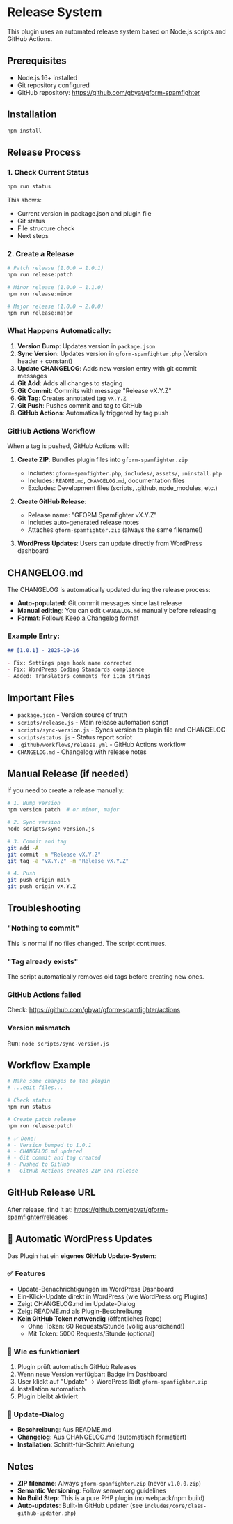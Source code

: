 # Release System

This plugin uses an automated release system based on Node.js scripts and GitHub Actions.

## Prerequisites

- Node.js 16+ installed
- Git repository configured
- GitHub repository: https://github.com/gbyat/gform-spamfighter

## Installation

```bash
npm install
```

## Release Process

### 1. Check Current Status

```bash
npm run status
```

This shows:

- Current version in package.json and plugin file
- Git status
- File structure check
- Next steps

### 2. Create a Release

```bash
# Patch release (1.0.0 → 1.0.1)
npm run release:patch

# Minor release (1.0.0 → 1.1.0)
npm run release:minor

# Major release (1.0.0 → 2.0.0)
npm run release:major
```

### What Happens Automatically:

1. **Version Bump**: Updates version in `package.json`
2. **Sync Version**: Updates version in `gform-spamfighter.php` (Version header + constant)
3. **Update CHANGELOG**: Adds new version entry with git commit messages
4. **Git Add**: Adds all changes to staging
5. **Git Commit**: Commits with message "Release vX.Y.Z"
6. **Git Tag**: Creates annotated tag `vX.Y.Z`
7. **Git Push**: Pushes commit and tag to GitHub
8. **GitHub Actions**: Automatically triggered by tag push

### GitHub Actions Workflow

When a tag is pushed, GitHub Actions will:

1. **Create ZIP**: Bundles plugin files into `gform-spamfighter.zip`

   - Includes: `gform-spamfighter.php`, `includes/`, `assets/`, `uninstall.php`
   - Includes: `README.md`, `CHANGELOG.md`, documentation files
   - Excludes: Development files (scripts, .github, node_modules, etc.)

2. **Create GitHub Release**:

   - Release name: "GFORM Spamfighter vX.Y.Z"
   - Includes auto-generated release notes
   - Attaches `gform-spamfighter.zip` (always the same filename!)

3. **WordPress Updates**: Users can update directly from WordPress dashboard

## CHANGELOG.md

The CHANGELOG is automatically updated during the release process:

- **Auto-populated**: Git commit messages since last release
- **Manual editing**: You can edit `CHANGELOG.md` manually before releasing
- **Format**: Follows [Keep a Changelog](https://keepachangelog.com/) format

### Example Entry:

```markdown
## [1.0.1] - 2025-10-16

- Fix: Settings page hook name corrected
- Fix: WordPress Coding Standards compliance
- Added: Translators comments for i18n strings
```

## Important Files

- `package.json` - Version source of truth
- `scripts/release.js` - Main release automation script
- `scripts/sync-version.js` - Syncs version to plugin file and CHANGELOG
- `scripts/status.js` - Status report script
- `.github/workflows/release.yml` - GitHub Actions workflow
- `CHANGELOG.md` - Changelog with release notes

## Manual Release (if needed)

If you need to create a release manually:

```bash
# 1. Bump version
npm version patch  # or minor, major

# 2. Sync version
node scripts/sync-version.js

# 3. Commit and tag
git add -A
git commit -m "Release vX.Y.Z"
git tag -a "vX.Y.Z" -m "Release vX.Y.Z"

# 4. Push
git push origin main
git push origin vX.Y.Z
```

## Troubleshooting

### "Nothing to commit"

This is normal if no files changed. The script continues.

### "Tag already exists"

The script automatically removes old tags before creating new ones.

### GitHub Actions failed

Check: https://github.com/gbyat/gform-spamfighter/actions

### Version mismatch

Run: `node scripts/sync-version.js`

## Workflow Example

```bash
# Make some changes to the plugin
# ...edit files...

# Check status
npm run status

# Create patch release
npm run release:patch

# ✅ Done!
# - Version bumped to 1.0.1
# - CHANGELOG.md updated
# - Git commit and tag created
# - Pushed to GitHub
# - GitHub Actions creates ZIP and release
```

## GitHub Release URL

After release, find it at:
https://github.com/gbyat/gform-spamfighter/releases

## 🔄 Automatic WordPress Updates

Das Plugin hat ein **eigenes GitHub Update-System**:

### ✅ Features

- Update-Benachrichtigungen im WordPress Dashboard
- Ein-Klick-Update direkt in WordPress (wie WordPress.org Plugins)
- Zeigt CHANGELOG.md im Update-Dialog
- Zeigt README.md als Plugin-Beschreibung
- **Kein GitHub Token notwendig** (öffentliches Repo)
  - Ohne Token: 60 Requests/Stunde (völlig ausreichend!)
  - Mit Token: 5000 Requests/Stunde (optional)

### 🔧 Wie es funktioniert

1. Plugin prüft automatisch GitHub Releases
2. Wenn neue Version verfügbar: Badge im Dashboard
3. User klickt auf "Update" → WordPress lädt `gform-spamfighter.zip`
4. Installation automatisch
5. Plugin bleibt aktiviert

### 📝 Update-Dialog

- **Beschreibung**: Aus README.md
- **Changelog**: Aus CHANGELOG.md (automatisch formatiert)
- **Installation**: Schritt-für-Schritt Anleitung

## Notes

- **ZIP filename**: Always `gform-spamfighter.zip` (never `v1.0.0.zip`)
- **Semantic Versioning**: Follow semver.org guidelines
- **No Build Step**: This is a pure PHP plugin (no webpack/npm build)
- **Auto-updates**: Built-in GitHub updater (see `includes/core/class-github-updater.php`)
